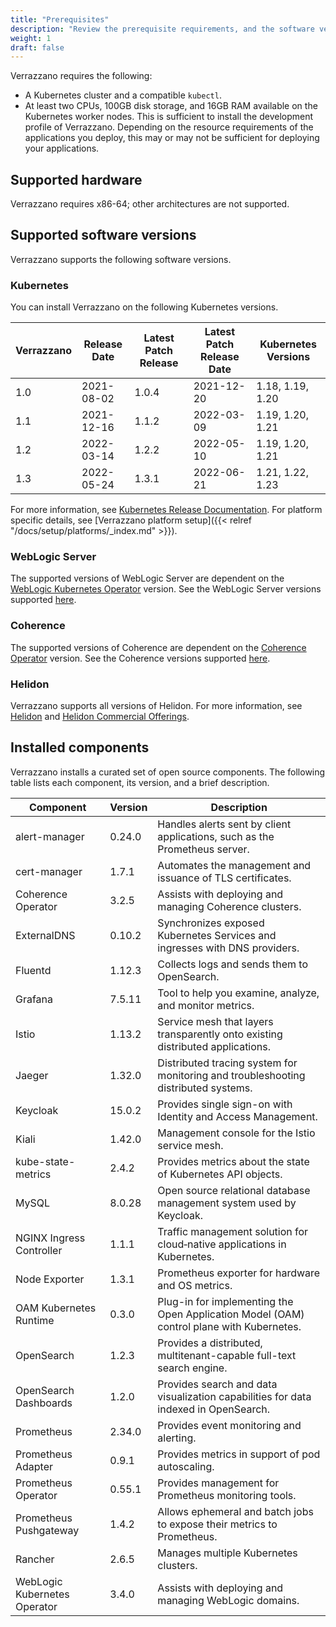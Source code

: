 ```yaml
---
title: "Prerequisites"
description: "Review the prerequisite requirements, and the software versions installed and supported by Verrazzano"
weight: 1
draft: false
---
```



Verrazzano requires the following:
- A Kubernetes cluster and a compatible `kubectl`.
- At least two CPUs, 100GB disk storage, and 16GB RAM available on the Kubernetes worker nodes.  This is sufficient to install the development profile
  of Verrazzano.  Depending on the resource requirements of the applications you deploy, this may or may not be sufficient for deploying your
  applications.

## Supported hardware
Verrazzano requires x86-64; other architectures are not supported.

## Supported software versions
Verrazzano supports the following software versions.

### Kubernetes
You can install Verrazzano on the following Kubernetes versions.

| Verrazzano | Release Date | Latest Patch Release | Latest Patch Release Date | Kubernetes Versions |
|------------|--------------|----------------------|---------------------------|------------------|
| 1.0        | 2021-08-02   | 1.0.4                | 2021-12-20                | 1.18, 1.19, 1.20 |
| 1.1        | 2021-12-16   | 1.1.2                | 2022-03-09                | 1.19, 1.20, 1.21 |
| 1.2        | 2022-03-14   | 1.2.2                | 2022-05-10                | 1.19, 1.20, 1.21 |
| 1.3        | 2022-05-24   | 1.3.1                | 2022-06-21                | 1.21, 1.22, 1.23 |

For more information, see [Kubernetes Release Documentation](https://kubernetes.io/releases/).
For platform specific details, see [Verrazzano platform setup]({{< relref "/docs/setup/platforms/_index.md" >}}).

### WebLogic Server
The supported versions of WebLogic Server are dependent on the [WebLogic Kubernetes Operator](https://oracle.github.io/weblogic-kubernetes-operator/) version.
See the WebLogic Server versions supported [here](https://oracle.github.io/weblogic-kubernetes-operator/userguide/prerequisites/introduction/).


### Coherence
The supported versions of Coherence are dependent on the [Coherence Operator](https://oracle.github.io/coherence-operator/docs/latest/#/about/01_overview) version.
See the Coherence versions supported [here](https://oracle.github.io/coherence-operator/docs/latest/#/docs/installation/01_installation).

### Helidon
Verrazzano supports all versions of Helidon.  For more information, see [Helidon](https://helidon.io) and
 [Helidon Commercial Offerings](https://support.oracle.com/knowledge/Middleware/2645279_1.html).

## Installed components
Verrazzano installs a curated set of open source components.  The following table lists each
component, its version, and a brief description.

| Component                    | Version | Description                                                                          |
|------------------------------|---------|--------------------------------------------------------------------------------------|
| alert-manager                | 0.24.0  | Handles alerts sent by client applications, such as the Prometheus server.            |
| cert-manager                 | 1.7.1   | Automates the management and issuance of TLS certificates.                           |
| Coherence Operator           | 3.2.5   | Assists with deploying and managing Coherence clusters.                              |
| ExternalDNS                  | 0.10.2  | Synchronizes exposed Kubernetes Services and ingresses with DNS providers.           |
| Fluentd                      | 1.12.3  | Collects logs and sends them to OpenSearch.                                          |
| Grafana                      | 7.5.11  | Tool to help you examine, analyze, and monitor metrics.                                |
| Istio                        | 1.13.2  | Service mesh that layers transparently onto existing distributed applications.       |
| Jaeger                       | 1.32.0  | Distributed tracing system for monitoring and troubleshooting distributed systems.   |
| Keycloak                     | 15.0.2  | Provides single sign-on with Identity and Access Management.                         |
| Kiali                        | 1.42.0  | Management console for the Istio service mesh.                                       |
| kube-state-metrics           | 2.4.2   | Provides metrics about the state of Kubernetes API objects.                          |
| MySQL                        | 8.0.28  | Open source relational database management system used by Keycloak.                  |
| NGINX Ingress Controller     | 1.1.1   | Traffic management solution for cloud‑native applications in Kubernetes.             |
| Node Exporter                | 1.3.1   | Prometheus exporter for hardware and OS metrics.                                     |
| OAM Kubernetes Runtime       | 0.3.0   | Plug-in for implementing the Open Application Model (OAM) control plane with Kubernetes. |
| OpenSearch                   | 1.2.3   | Provides a distributed, multitenant-capable full-text search engine.                 |
| OpenSearch Dashboards        | 1.2.0   | Provides search and data visualization capabilities for data indexed in OpenSearch.  |
| Prometheus                   | 2.34.0  | Provides event monitoring and alerting.                                              |
| Prometheus Adapter           | 0.9.1   | Provides metrics in support of pod autoscaling.                                      |
| Prometheus Operator          | 0.55.1  | Provides management for Prometheus monitoring tools.                                 |
| Prometheus Pushgateway       | 1.4.2   | Allows ephemeral and batch jobs to expose their metrics to Prometheus.               |
| Rancher                      | 2.6.5   | Manages multiple Kubernetes clusters.                                                |
| WebLogic Kubernetes Operator | 3.4.0   | Assists with deploying and managing WebLogic domains.                                |
